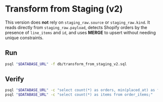 
# Transform from Staging (v2)

This version does **not** rely on `staging_raw.source` or `staging_raw.kind`. It reads directly from `staging_raw.payload`, detects Shopify orders by the presence of `line_items` and `id`, and uses **MERGE** to upsert without needing unique constraints.

## Run
```bash
psql "$DATABASE_URL" -f db/transform_from_staging_v2.sql
```

## Verify
```bash
psql "$DATABASE_URL" -c "select count(*) as orders, min(placed_at) as first, max(placed_at) as last from orders;"
psql "$DATABASE_URL" -c "select count(*) as items from order_items;"
```
